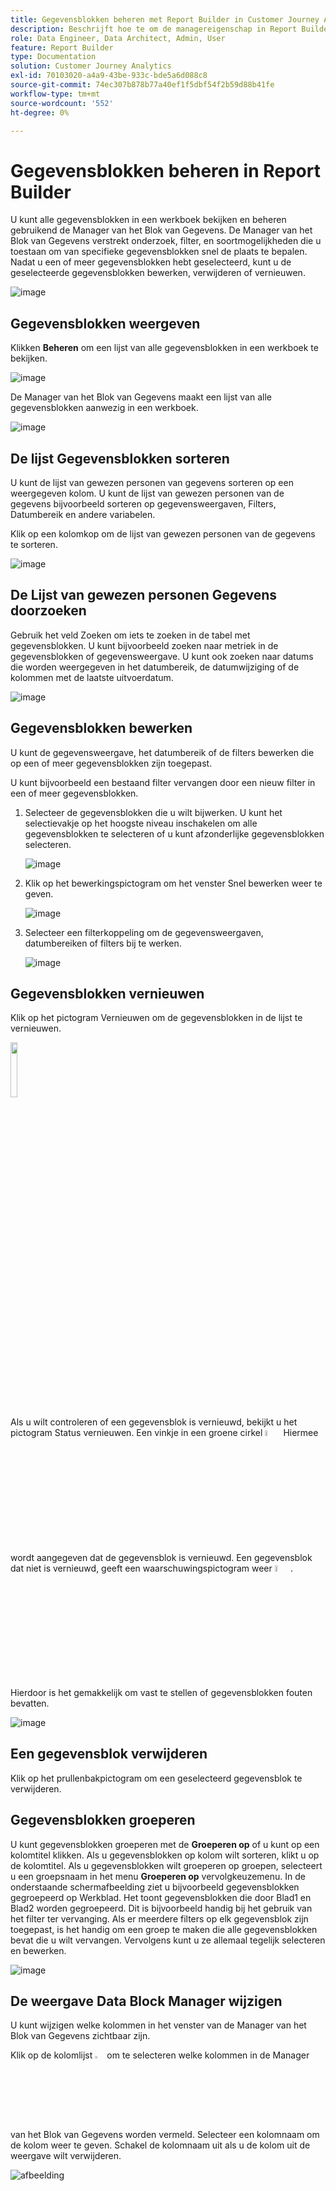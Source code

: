 ```yaml
---
title: Gegevensblokken beheren met Report Builder in Customer Journey Analytics
description: Beschrijft hoe te om de managereigenschap in Report Builder te gebruiken
role: Data Engineer, Data Architect, Admin, User
feature: Report Builder
type: Documentation
solution: Customer Journey Analytics
exl-id: 70103020-a4a9-43be-933c-bde5a6d088c8
source-git-commit: 74ec307b878b77a40ef1f5dbf54f2b59d88b41fe
workflow-type: tm+mt
source-wordcount: '552'
ht-degree: 0%

---
```


# Gegevensblokken beheren in Report Builder

U kunt alle gegevensblokken in een werkboek bekijken en beheren gebruikend de Manager van het Blok van Gegevens. De Manager van het Blok van Gegevens verstrekt onderzoek, filter, en soortmogelijkheden die u toestaan om van specifieke gegevensblokken snel de plaats te bepalen. Nadat u een of meer gegevensblokken hebt geselecteerd, kunt u de geselecteerde gegevensblokken bewerken, verwijderen of vernieuwen.

![image](./assets/image52.png)

## Gegevensblokken weergeven

Klikken **Beheren** om een lijst van alle gegevensblokken in een werkboek te bekijken.


![image](./assets/image53.png)

De Manager van het Blok van Gegevens maakt een lijst van alle gegevensblokken aanwezig in een werkboek. 

![image](./assets/image52.png)

## De lijst Gegevensblokken sorteren

U kunt de lijst van gewezen personen van gegevens sorteren op een weergegeven kolom. U kunt de lijst van gewezen personen van de gegevens bijvoorbeeld sorteren op gegevensweergaven, Filters, Datumbereik en andere variabelen.

Klik op een kolomkop om de lijst van gewezen personen van de gegevens te sorteren.

![image](./assets/image54.png)

## De Lijst van gewezen personen Gegevens doorzoeken

Gebruik het veld Zoeken om iets te zoeken in de tabel met gegevensblokken. U kunt bijvoorbeeld zoeken naar metriek in de gegevensblokken of gegevensweergave. U kunt ook zoeken naar datums die worden weergegeven in het datumbereik, de datumwijziging of de kolommen met de laatste uitvoerdatum.

![image](./assets/image55.png)

## Gegevensblokken bewerken

U kunt de gegevensweergave, het datumbereik of de filters bewerken die op een of meer gegevensblokken zijn toegepast.

U kunt bijvoorbeeld een bestaand filter vervangen door een nieuw filter in een of meer gegevensblokken.

1. Selecteer de gegevensblokken die u wilt bijwerken. U kunt het selectievakje op het hoogste niveau inschakelen om alle gegevensblokken te selecteren of u kunt afzonderlijke gegevensblokken selecteren.

   ![image](./assets/image56.png)

1. Klik op het bewerkingspictogram om het venster Snel bewerken weer te geven.

   ![image](./assets/image58.png)

1. Selecteer een filterkoppeling om de gegevensweergaven, datumbereiken of filters bij te werken.

   ![image](./assets/image59.png)

## Gegevensblokken vernieuwen

Klik op het pictogram Vernieuwen om de gegevensblokken in de lijst te vernieuwen.

<img src="./assets/refresh-icon.png" width="15%"/>

Als u wilt controleren of een gegevensblok is vernieuwd, bekijkt u het pictogram Status vernieuwen. Een vinkje in een groene cirkel <img src="./assets/refresh-success.png" width="5%"/> Hiermee wordt aangegeven dat de gegevensblok is vernieuwd. Een gegevensblok dat niet is vernieuwd, geeft een waarschuwingspictogram weer <img src="./assets/refresh-failure.png" width="5%"/>.  Hierdoor is het gemakkelijk om vast te stellen of gegevensblokken fouten bevatten.


![image](./assets/image512.png)

## Een gegevensblok verwijderen

Klik op het prullenbakpictogram om een geselecteerd gegevensblok te verwijderen.

## Gegevensblokken groeperen

U kunt gegevensblokken groeperen met de **Groeperen op** of u kunt op een kolomtitel klikken. Als u gegevensblokken op kolom wilt sorteren, klikt u op de kolomtitel. Als u gegevensblokken wilt groeperen op groepen, selecteert u een groepsnaam in het menu **Groeperen op** vervolgkeuzemenu. In de onderstaande schermafbeelding ziet u bijvoorbeeld gegevensblokken gegroepeerd op Werkblad. Het toont gegevensblokken die door Blad1 en Blad2 worden gegroepeerd.  Dit is bijvoorbeeld handig bij het gebruik van het filter ter vervanging. Als er meerdere filters op elk gegevensblok zijn toegepast, is het handig om een groep te maken die alle gegevensblokken bevat die u wilt vervangen. Vervolgens kunt u ze allemaal tegelijk selecteren en bewerken.

![image](./assets/group-data-blocks.png)

## De weergave Data Block Manager wijzigen

U kunt wijzigen welke kolommen in het venster van de Manager van het Blok van Gegevens zichtbaar zijn.


Klik op de kolomlijst <img src="./assets/image515.png" width="3%"/> om te selecteren welke kolommen in de Manager van het Blok van Gegevens worden vermeld. Selecteer een kolomnaam om de kolom weer te geven. Schakel de kolomnaam uit als u de kolom uit de weergave wilt verwijderen.

![afbeelding](./assets/image516.png)
